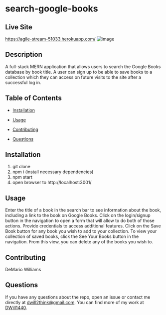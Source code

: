 # search-google-books


## Live Site

https://agile-stream-51033.herokuapp.com/
![image](https://user-images.githubusercontent.com/64138572/98487443-7ee50680-21e8-11eb-8c79-b525dc5d4be5.png)


## Description

A full-stack MERN application that allows users to search the Google Books database by book title. A user can sign up to be able to save books to a collection which they can access on future visits to the site after a successful log in.

## Table of Contents 

* [Installation](#installation)

* [Usage](#usage)

* [Contributing](#contributing)

* [Questions](#questions)

## Installation

1. git clone
2. npm i (install necessary dependencies)
3. npm start
4. open browser to http://localhost:3001/

## Usage

Enter the title of a book in the search bar to see information about the book, including a link to the book on Google Books. Click on the login/signup button in the navigation to open a form that will allow to do both of those actions. Provide credentials to access additional features. Click on the Save Book button for any book you wish to add to your collection. To view your collection of saved books, click the See Your Books button in the navigation. From this view, you can delete any of the books you wish to. 

## Contributing

DeMario Williams

## Questions

If you have any questions about the repo, open an issue or contact me directly at dwill2think@gmail.com. You can find more of my work at [DWill1440](https://github.com/DWill1440/).

